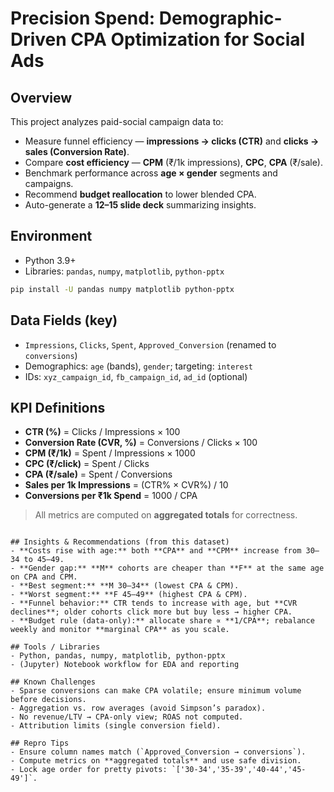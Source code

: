 # Precision Spend: Demographic-Driven CPA Optimization for Social Ads

## Overview
This project analyzes paid-social campaign data to:
- Measure funnel efficiency — **impressions → clicks (CTR)** and **clicks → sales (Conversion Rate)**.
- Compare **cost efficiency** — **CPM** (₹/1k impressions), **CPC**, **CPA** (₹/sale).
- Benchmark performance across **age × gender** segments and campaigns.
- Recommend **budget reallocation** to lower blended CPA.
- Auto-generate a **12–15 slide deck** summarizing insights.

## Environment
- Python 3.9+  
- Libraries: `pandas`, `numpy`, `matplotlib`, `python-pptx`

```bash
pip install -U pandas numpy matplotlib python-pptx
```

## Data Fields (key)
- `Impressions`, `Clicks`, `Spent`, `Approved_Conversion` (renamed to `conversions`)
- Demographics: `age` (bands), `gender`; targeting: `interest`
- IDs: `xyz_campaign_id`, `fb_campaign_id`, `ad_id` (optional)

## KPI Definitions
- **CTR (%)** = Clicks / Impressions × 100  
- **Conversion Rate (CVR, %)** = Conversions / Clicks × 100  
- **CPM (₹/1k)** = Spent / Impressions × 1000  
- **CPC (₹/click)** = Spent / Clicks  
- **CPA (₹/sale)** = Spent / Conversions  
- **Sales per 1k Impressions** = (CTR% × CVR%) / 10  
- **Conversions per ₹1k Spend** = 1000 / CPA

> All metrics are computed on **aggregated totals** for correctness.

```

## Insights & Recommendations (from this dataset)
- **Costs rise with age:** both **CPA** and **CPM** increase from 30–34 to 45–49.  
- **Gender gap:** **M** cohorts are cheaper than **F** at the same age on CPA and CPM.  
- **Best segment:** **M 30–34** (lowest CPA & CPM).  
- **Worst segment:** **F 45–49** (highest CPA & CPM).  
- **Funnel behavior:** CTR tends to increase with age, but **CVR declines**; older cohorts click more but buy less → higher CPA.  
- **Budget rule (data-only):** allocate share ∝ **1/CPA**; rebalance weekly and monitor **marginal CPA** as you scale.

## Tools / Libraries
- Python, pandas, numpy, matplotlib, python-pptx  
- (Jupyter) Notebook workflow for EDA and reporting

## Known Challenges
- Sparse conversions can make CPA volatile; ensure minimum volume before decisions.  
- Aggregation vs. row averages (avoid Simpson’s paradox).  
- No revenue/LTV → CPA-only view; ROAS not computed.  
- Attribution limits (single conversion field).

## Repro Tips
- Ensure column names match (`Approved_Conversion → conversions`).  
- Compute metrics on **aggregated totals** and use safe division.  
- Lock age order for pretty pivots: `['30-34','35-39','40-44','45-49']`.
